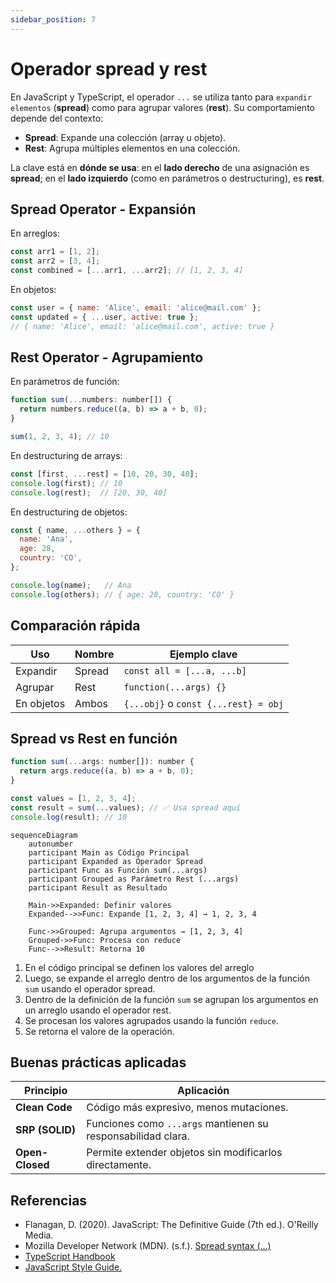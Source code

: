 ```yaml
---
sidebar_position: 7
---
```


# Operador spread y rest

En JavaScript y TypeScript, el operador `...` se utiliza tanto para `expandir elementos` (**spread**) como para agrupar valores (**rest**). Su comportamiento depende del contexto:

- **Spread**: Expande una colección (array u objeto).
- **Rest**: Agrupa múltiples elementos en una colección.

La clave está en **dónde se usa**: en el **lado derecho** de una asignación es **spread**; en el **lado izquierdo** (como en parámetros o destructuring), es **rest**.

## Spread Operator - Expansión

En arreglos:

```js showLineNumbers
const arr1 = [1, 2];
const arr2 = [3, 4];
const combined = [...arr1, ...arr2]; // [1, 2, 3, 4]
```

En objetos:

```js showLineNumbers
const user = { name: 'Alice', email: 'alice@mail.com' };
const updated = { ...user, active: true }; 
// { name: 'Alice', email: 'alice@mail.com', active: true }
```

## Rest Operator - Agrupamiento

En parámetros de función:

```js showLineNumbers
function sum(...numbers: number[]) {
  return numbers.reduce((a, b) => a + b, 0);
}

sum(1, 2, 3, 4); // 10
```

En destructuring de arrays:

```js showLineNumbers
const [first, ...rest] = [10, 20, 30, 40];
console.log(first); // 10
console.log(rest);  // [20, 30, 40]
```

En destructuring de objetos:

```js showLineNumbers
const { name, ...others } = {
  name: 'Ana',
  age: 28,
  country: 'CO',
};

console.log(name);   // Ana
console.log(others); // { age: 28, country: 'CO' }
```

## Comparación rápida

|Uso|Nombre|Ejemplo clave|
|--|--|--|
|Expandir|Spread|`const all = [...a, ...b]`|
|Agrupar|Rest|`function(...args) {}`|
|En objetos|Ambos|`{...obj}` o `const {...rest} = obj`|

## Spread vs Rest en función

```js showLineNumbers
function sum(...args: number[]): number {
  return args.reduce((a, b) => a + b, 0);
}

const values = [1, 2, 3, 4];
const result = sum(...values); // ✅ Usa spread aquí
console.log(result); // 10
```

```mermaid
sequenceDiagram
    autonumber
    participant Main as Código Principal
    participant Expanded as Operador Spread
    participant Func as Función sum(...args)
    participant Grouped as Parámetro Rest (...args)
    participant Result as Resultado

    Main->>Expanded: Definir valores
    Expanded-->>Func: Expande [1, 2, 3, 4] → 1, 2, 3, 4

    Func->>Grouped: Agrupa argumentos → [1, 2, 3, 4]
    Grouped->>Func: Procesa con reduce
    Func-->>Result: Retorna 10
```

1. En el código principal se definen los valores del arreglo
2. Luego, se expande el arreglo dentro de los argumentos de la función `sum` usando el operador spread.
3. Dentro de la definición de la función `sum` se agrupan los argumentos en un arreglo usando el operador rest.
4. Se procesan los valores agrupados usando la función `reduce`.
5. Se retorna el valore de la operación.

## Buenas prácticas aplicadas

|Principio|Aplicación|
|--|--|
|**Clean Code**|Código más expresivo, menos mutaciones.|
|**SRP (SOLID)**|Funciones como `...args` mantienen su responsabilidad clara.|
|**Open-Closed**|Permite extender objetos sin modificarlos directamente.|

## Referencias

- Flanagan, D. (2020). JavaScript: The Definitive Guide (7th ed.). O'Reilly Media.
- Mozilla Developer Network (MDN). (s.f.). [Spread syntax (...)](https://developer.mozilla.org/en-US/docs/Web/JavaScript/Reference/Operators/Spread_syntax)
- [TypeScript Handbook](https://www.typescriptlang.org/docs)
- [JavaScript Style Guide.](https://google.github.io/styleguide/jsguide.html)
